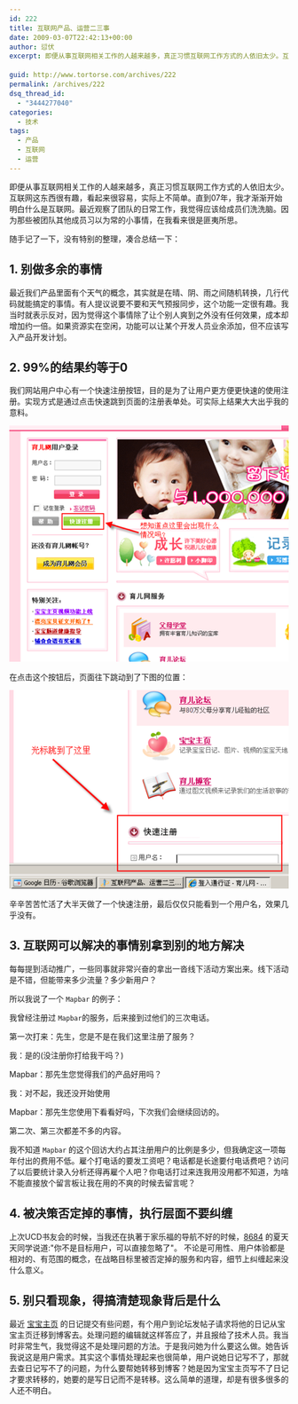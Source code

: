 ```yaml
---
id: 222
title: 互联网产品、运营二三事
date: 2009-03-07T22:42:13+00:00
author: 愆伏
excerpt: 即便从事互联网相关工作的人越来越多，真正习惯互联网工作方式的人依旧太少。互联网这东西很有趣，看起来很容易，实际上不简单。直到07年，我才渐渐开始明白什么是互联网。最近观察了团队的日常工作，我觉得应该给成员们洗洗脑。因为那些被团队其他成员习以为常的小事情，在我看来很是匪夷所思。

guid: http://www.tortorse.com/archives/222
permalink: /archives/222
dsq_thread_id:
  - "3444277040"
categories:
  - 技术
tags:
  - 产品
  - 互联网
  - 运营
---
```

即便从事互联网相关工作的人越来越多，真正习惯互联网工作方式的人依旧太少。互联网这东西很有趣，看起来很容易，实际上不简单。直到07年，我才渐渐开始明白什么是互联网。最近观察了团队的日常工作，我觉得应该给成员们洗洗脑。因为那些被团队其他成员习以为常的小事情，在我看来很是匪夷所思。


随手记了一下，没有特别的整理，凑合总结一下：

## 1. 别做多余的事情

最近我们产品里面有个天气的概念，其实就是在晴、阴、雨之间随机转换，几行代码就能搞定的事情。有人提议说要不要和天气预报同步，这个功能一定很有趣。我当时就表示反对，因为觉得这个事情除了让个别人爽到之外没有任何效果，成本却增加约一倍。如果资源实在空闲，功能可以让某个开发人员业余添加，但不应该写入产品开发计划。

## 2. 99%的结果约等于0

我们网站用户中心有一个快速注册按钮，目的是为了让用户更方便更快速的使用注册。实现方式是通过点击快速跳到页面的注册表单处。可实际上结果大大出乎我的意料。

![login](/wp-content/uploads/2009/03/image.png)

在点击这个按钮后，页面往下跳动到了下图的位置：

![fast-login](/wp-content/uploads/2009/03/image1.png)

辛辛苦苦忙活了大半天做了一个快速注册，最后仅仅只能看到一个用户名，效果几乎没有。
    
## 3. 互联网可以解决的事情别拿到别的地方解决

每每提到活动推广，一些同事就非常兴奋的拿出一沓线下活动方案出来。线下活动是不错，但能带来多少流量？多少新用户？
  
所以我说了一个 `Mapbar` 的例子：
  
我曾经注册过 `Mapbar`的服务，后来接到过他们的三次电话。
  
第一次打来：先生，您是不是在我们这里注册了服务？
  
我：是的(没注册你打给我干吗？)
  
Mapbar：那先生您觉得我们的产品好用吗？
  
我：对不起，我还没开始使用
  
Mapbar：那先生您使用下看看好吗，下次我们会继续回访的。
  
第二次、第三次都差不多的内容。
  
我不知道 `Mapbar` 的这个回访大约占其注册用户的比例是多少，但我确定这一项每年付出的费用不低。雇个打电话的要发工资吧？电话都是长途要付电话费吧？访问了以后要统计录入分析还得再雇个人吧？你电话打过来连我用没用都不知道，为啥不能直接放个留言板让我在用的不爽的时候去留言呢？
        
## 4. 被决策否定掉的事情，执行层面不要纠缠

上次UCD书友会的时候，当我还在执著于家乐福的导航不好的时候，[8684](http://www.8684.cn) 的夏天天同学说道:"你不是目标用户，可以直接忽略了"。
不论是可用性、用户体验都是相对的、有范围的概念，在战略目标里被否定掉的服务和内容，细节上纠缠起来没什么意义。

## 5. 别只看现象，得搞清楚现象背后是什么

最近 [宝宝主页](http://baobao.ci123.com) 的日记提交有些问题，有个用户到论坛发帖子请求将他的日记从宝宝主页迁移到博客去。处理问题的编辑就这样答应了，并且报给了技术人员。我当时非常生气，我觉得这不是处理问题的方法。于是我问她为什么要这么做。她告诉我说这是用户需求。其实这个事情处理起来也很简单，用户说她日记写不了，那就去查日记写不了的问题，为什么要帮她转移到博客？她是因为宝宝主页写不了日记才要求转移的，她要的是写日记而不是转移。这么简单的道理，却是有很多很多的人还不明白。